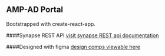 ## AMP-AD Portal  

Bootstrapped with create-react-app.

####Synapse REST API 
[visit synapse REST api documentation](http://docs.synapse.org/rest/)

####Designed with figma
[design comps viewable here](https://www.figma.com/file/cBmkN0yOO6f5tuqT0bTdRKzo/AMP-AD)

